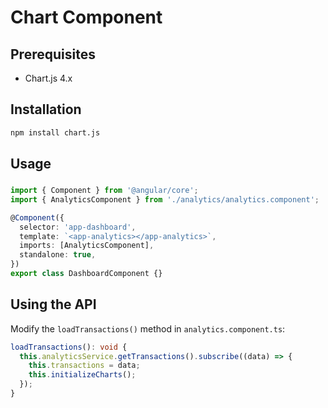 # Chart Component

## Prerequisites

- Chart.js 4.x

## Installation

```bash
npm install chart.js
```

## Usage

### 

```typescript
import { Component } from '@angular/core';
import { AnalyticsComponent } from './analytics/analytics.component';

@Component({
  selector: 'app-dashboard',
  template: `<app-analytics></app-analytics>`,
  imports: [AnalyticsComponent],
  standalone: true,
})
export class DashboardComponent {}
```

## Using the API

Modify the `loadTransactions()` method in `analytics.component.ts`:

```typescript
loadTransactions(): void {
  this.analyticsService.getTransactions().subscribe((data) => {
    this.transactions = data;
    this.initializeCharts();
  });
}
```

